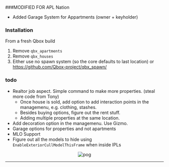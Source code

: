 ###MODIFIED FOR APL Nation

- Added Garage System for Appartments (owner + keyholder)

### Installation

From a fresh Qbox build

1. Remove `qbx_apartments`
2. Remove `qbx_houses`
3. Either use no spawn system (so the core defaults to last location) or https://github.com/Qbox-project/qbx_spawn/

### todo

- Realtor job aspect. Simple command to make more properties. (steal more code from Tony)
  - Once house is sold, add option to add interaction points in the managemenu, e.g. clothing, stashes.
  - Besides buying options, figure out the rent stuff.
  - Adding multiple properties at the same location.
- Add decoration option in the managemenu. Use Gizmo.
- Garage options for properties and not apartments
- MLO Support
- Figure out all the models to hide using `EnableExteriorCullModelThisFrame` when inside IPLs

<p align="center">
  <img src="https://i.imgur.com/YTHfNGG.gif" alt="pog">
</p>

---
